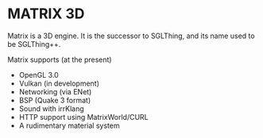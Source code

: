 # MATRIX 3D

Matrix is a 3D engine. It is the successor to SGLThing, and its name
used to be SGLThing++.

Matrix supports (at the present)

* OpenGL 3.0
* Vulkan (in development)
* Networking (via ENet)
* BSP (Quake 3 format)
* Sound with irrKlang
* HTTP support using MatrixWorld/CURL
* A rudimentary material system